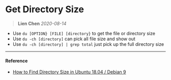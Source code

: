 # Get Directory Size
> **Lien Chen** *2020-08-14*

* Use `du [OPTION} [FILE] [directory}` to get the file or directory size
* Use `du -ch [directory]` can pick all file size and show out
* Use `du -ch [directory] | grep total` just pick up the full directory size

---
#### Reference
* [How to Find Directory Size in Ubuntu 18.04 / Debian 9](https://www.cloudbooklet.com/find-directory-size-in-ubuntu-debian/)